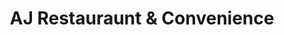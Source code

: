 ---
title: "AJ Restauraunt & Convenience"
url: /hensall/aj-restauraunt-and-convenience/
shop: convenience
---